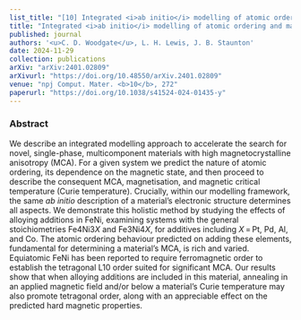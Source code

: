 ```yaml
---
list_title: "[10] Integrated <i>ab initio</i> modelling of atomic ordering and magnetic anisotropy for design of FeNi-based magnets"
title: "Integrated <i>ab initio</i> modelling of atomic ordering and magnetic anisotropy for design of FeNi-based magnets"
published: journal
authors: '<u>C. D. Woodgate</u>, L. H. Lewis, J. B. Staunton'
date: 2024-11-29
collection: publications
arXiv: "arXiv:2401.02809"
arXivurl: "https://doi.org/10.48550/arXiv.2401.02809"
venue: "npj Comput. Mater. <b>10</b>, 272"
paperurl: "https://doi.org/10.1038/s41524-024-01435-y"
---
```


<h3>Abstract</h3>
We describe an integrated modelling approach to accelerate the search for novel, single-phase, multicomponent materials with high magnetocrystalline anisotropy (MCA). For a given system we predict the nature of atomic ordering, its dependence on the magnetic state, and then proceed to describe the consequent MCA, magnetisation, and magnetic critical temperature (Curie temperature). Crucially, within our modelling framework, the same <i>ab initio</i> description of a material’s electronic structure determines all aspects. We demonstrate this holistic method by studying the effects of alloying additions in FeNi, examining systems with the general stoichiometries Fe4Ni3<i>X</i> and Fe3Ni4<i>X</i>, for additives including <i>X</i> = Pt, Pd, Al, and Co. The atomic ordering behaviour predicted on adding these elements, fundamental for determining a material’s MCA, is rich and varied. Equiatomic FeNi has been reported to require ferromagnetic order to establish the tetragonal L10 order suited for significant MCA. Our results show that when alloying additions are included in this material, annealing in an applied magnetic field and/or below a material’s Curie temperature may also promote tetragonal order, along with an appreciable effect on the predicted hard magnetic properties.
